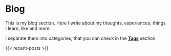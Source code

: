 # Blog

This is my blog section. Here I write about my thoughts, experiences, things I learn, like and more.

I separate them into categories, that you can check in the **[Tags](/tags)** section.

{{< recent-posts >}}